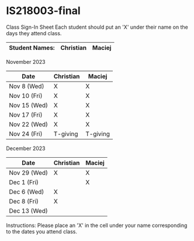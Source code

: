 # IS218003-final

Class Sign-In Sheet
Each student should put an 'X' under their name on the days they attend class.

Student Names:    | Christian |   Maciej  |
------------------|-----------|-----------|

November 2023

| Date        | Christian |   Maciej  |
|-------------|-----------|-----------|
| Nov 8 (Wed) |     X     |      X    |
| Nov 10 (Fri)|     X     |      X    |
| Nov 15 (Wed)|     X     |      X    |
| Nov 17 (Fri)|     X     |      X    |
| Nov 22 (Wed)|     X     |      X    |<!-- Skipped for Thanksgiving -->
| Nov 24 (Fri)|  T-giving |  T-giving |<!-- Skipped for Thanksgiving -->

December 2023

| Date        | Christian |   Maciej  |
|-------------|-----------|-----------|
| Nov 29 (Wed)|      X    |     X     |
| Dec 1 (Fri) |           |     X     |
| Dec 6 (Wed) |     X     |           |
| Dec 8 (Fri) |     X     |           |
| Dec 13 (Wed)|           |           |

Instructions: Please place an 'X' in the cell under your name corresponding to the dates you attend class.
